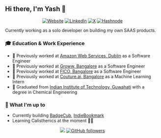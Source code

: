 ## Hi there, I'm Yash 👋

[//]: # (https://github.com/inttter/md-badges?tab=readme-ov-file#%EF%B8%8F-blog)

<div align="center">

[![Website](https://img.shields.io/badge/Firefox-FF7139?logo=Firefox&logoColor=white)](https://www.yashgandhe.com)
[![LinkedIn](https://img.shields.io/badge/Linkedin-%230077B5.svg?logo=linkedin&logoColor=white)](https://www.linkedin.com/in/yash-gandhe)
[![X](https://img.shields.io/badge/X-%23000000.svg?logo=X&logoColor=white)](https://x.com/YashGandhe)
[![Hashnode](https://img.shields.io/badge/Hashnode-2962FF?logo=hashnode&logoColor=white)](https://blog.yashgandhe.com/)

</div>

Currently working as a solo developer on building my own SAAS products.

### 🎓 Education & Work Experience

- 💼 Previously worked at [Amazon Web Services, Dublin](https://aws.amazon.com/) as a Software Engineer
- 💼 Previously worked at [Groww, Bangalore](https://groww.in/) as a Software Engineer
- 💼 Previously worked at [FICO, Bangalore](https://www.fico.com/) as a Software Engineer
- 💼 Previously worked at [Couture.ai, Bangalore](https://couture.ai) as a Machine Learning Intern
- 🏫 Graduated from [Indian Institute of Technology, Guwahati](https://www.iitg.ac.in/) with a degree in Chemical Engineering

### 🔭 What I'm up to

- Currently building [BadgeCub](https://badgecub.com), [IndieBookmark](https://indiebookmark.com)
- Learning Calisthenics at the moment 🏋🏼

<div align="center">

![](https://komarev.com/ghpvc/?yashgandhe666&color=blue&style=flat)
[![GitHub followers](https://img.shields.io/github/followers/yashgandhe666?label=Follow&maxAge=3600&style=flat-square&logo=Github&labelColor=000000&color=000000)](https://github.com/yashgandhe666?tab=followers)

</div>
